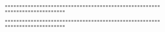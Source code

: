 ===========================================================================
<!--handmade--><!--/handmade-->
<!--merge--><!--/merge-->
===========================================================================

<!--fullDescription-->

<!--/fullDescription-->